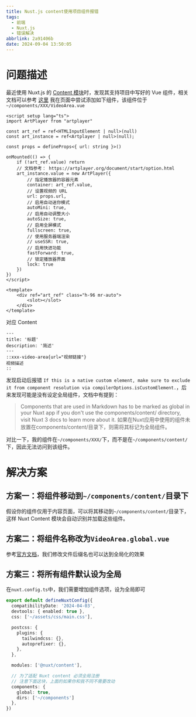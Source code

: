 ```yaml
---
title: Nust.js content使用项目组件报错
tags:
  - 前端
  - Nuxt.js
  - 错误解决
abbrlink: 2a91406b
date: 2024-09-04 13:50:05
---
```

# 问题描述

最近使用 Nuxt.js 的 [Content 模块](https://nuxt.com/modules/content)时，发现其支持项目中写好的 Vue 组件，相关文档可以参考 [这里](https://content.nuxt.com/usage/markdown#vue-components)
我在页面中尝试添加如下组件，该组件位于`~/components/XXX/VideoArea.vue`

```vue
<script setup lang="ts">
import ArtPlayer from "artplayer"

const art_ref = ref<HTMLInputElement | null>(null)
const art_instance = ref<Artplayer | null>(null);

const props = defineProps<{ url: string }>()

onMounted(() => {
    if (!art_ref.value) return
    // 文档参考： https://artplayer.org/document/start/option.html
    art_instance.value = new ArtPlayer({
        // 指定播放器的容器元素
        container: art_ref.value,
        // 设置视频的 URL
        url: props.url,
        // 启用自动迷你模式
        autoMini: true,
        // 启用自动调整大小
        autoSize: true,
        // 启用全屏模式
        fullscreen: true,
        // 使用服务器端渲染
        // useSSR: true,
        // 启用快进功能
        fastForward: true,
        // 锁定播放器界面
        lock: true
    })
})
</script>

<template>
    <div ref="art_ref" class="h-96 mr-auto">
        <slot></slot>
    </div>
</template>
```

对应 Content

```mdx
---
title: '标题'
description: '简述'
---
::xxx-video-area{url="视频链接"}
视频描述
::
```

发现启动后报错 `If this is a native custom element, make sure to exclude it from component resolution via compilerOptions.isCustomElement.`，后来发现可能是没有设定全局组件，文档中有提到：
> Components that are used in Markdown has to be marked as global in your Nuxt app if you don't use the components/content/ directory, visit Nuxt 3 docs to learn more about it.
> 如果在Nuxt应用中使用的组件未放置在components/content/目录下，则需将其标记为全局组件。

对比一下，我的组件在`~/components/XXX/`下，而不是在`~/components/content/`下，因此无法访问到该组件。

# 解决方案

## 方案一：将组件移动到`~/components/content/`目录下

假设你的组件仅用于内容页面，可以将其移动到`~/components/content/`目录下，这样 Nuxt Content 模块会自动识别并加载这些组件。

## 方案二：将组件名称改为`VideoArea.global.vue`

参考[官方文档](https://nuxt.com/docs/guide/directory-structure/components#dynamic-components)，我们修改文件后缀名也可以达到全局化的效果

## 方案三：将所有组件默认设为全局

在`nuxt.config.ts`中，我们需要增加组件选项，设为全局即可

```ts
export default defineNuxtConfig({
  compatibilityDate: '2024-04-03',
  devtools: { enabled: true },
  css: ['~/assets/css/main.css'],

  postcss: {
    plugins: {
      tailwindcss: {},
      autoprefixer: {},
    },
  },

  modules: ['@nuxt/content'],

  // 为了适配 Nuxt content 必须全局注册
  // 注意下面这块，上面的如果你和我不同不需要改动
  components: {
    global: true,
    dirs: ['~/components']
  },
})
```
